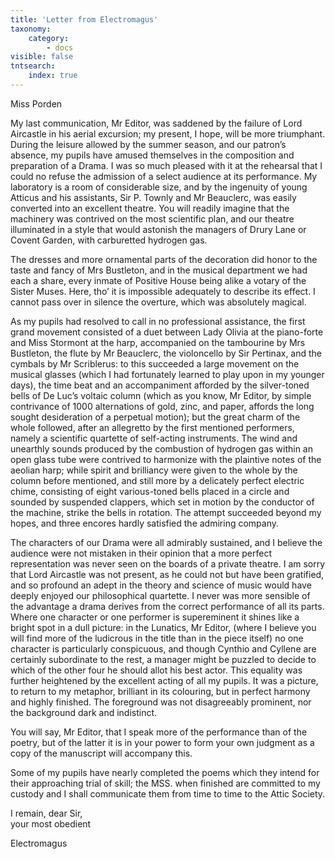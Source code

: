 ```yaml
---
title: 'Letter from Electromagus'
taxonomy:
    category:
        - docs
visible: false
tntsearch:
    index: true
---
```


<div class="author">Miss Porden</div>

My last communication, Mr Editor, was saddened by the failure of Lord Aircastle in his aerial excursion; my present, I hope, will be more triumphant. During the leisure allowed by the summer season, and our patron’s absence, my pupils have amused themselves in the composition and preparation of a Drama. I was so much pleased with it at the rehearsal that I could no refuse the admission of a select audience at its performance. My laboratory is a room of considerable size, and by the ingenuity of young Atticus and his assistants, Sir P. Townly and Mr Beauclerc, was easily converted into an excellent theatre. You will readily imagine that the machinery was contrived on the most scientific plan, and our theatre illuminated in a style that would astonish the managers of Drury Lane or Covent Garden, with carburetted hydrogen gas.

The dresses and more ornamental parts of the decoration did honor to the taste and fancy of Mrs Bustleton, and in the musical department we had each a share, every inmate of Positive House being alike a votary of the Sister Muses. Here, tho’ it is impossible adequately to describe its effect. I cannot pass over in silence the overture, which was absolutely magical.  

As my pupils had resolved to call in no professional assistance, the first grand movement consisted of a duet between Lady Olivia at the piano-forte and Miss Stormont at the harp, accompanied on the tambourine by Mrs Bustleton, the flute by Mr Beauclerc, the violoncello by Sir Pertinax, and the cymbals by Mr Scriblerus: to this succeeded a large movement on the musical glasses (which I had fortunately learned to play upon in my younger days), the time beat and an accompaniment afforded by the silver-toned bells of De Luc’s voltaic column (which as you know, Mr Editor, by simple contrivance of 1000 alternations of gold, zinc, and paper, affords the long sought desideration of a perpetual motion); but the great charm of the whole followed, after an allegretto by the first mentioned performers, namely a scientific quartette of self-acting instruments. The wind and unearthly sounds produced by the combustion of hydrogen gas within an open glass tube were contrived to harmonize with the plaintive notes of the aeolian harp; while spirit and brilliancy were given to the whole by the column before mentioned, and still more by a delicately perfect electric chime, consisting of eight various-toned bells placed in a circle and sounded by suspended clappers, which set in motion by the conductor of the machine, strike the bells in rotation. The attempt succeeded beyond my hopes, and three encores hardly satisfied the admiring company.

The characters of our Drama were all admirably sustained, and I believe the audience were not mistaken in their opinion that a more perfect representation was never seen on the boards of a private theatre. I am sorry that Lord Aircastle was not present, as he could not but have been gratified, and so profound an adept in the theory and science of music would have deeply enjoyed our philosophical quartette. I never was more sensible of the advantage a drama derives from the correct performance of all its parts. Where one character or one performer is supereminent it shines like a bright spot in a dull picture: in the Lunatics, Mr Editor, (where I believe you will find more of the ludicrous in the title than in the piece itself) no one character is particularly conspicuous, and though Cynthio and Cyllene are certainly subordinate to the rest, a manager might be puzzled to decide to which of the other four he should allot his best actor. This equality was further heightened by the excellent acting of all my pupils. It was a picture, to return to my metaphor, brilliant in its colouring, but in perfect harmony and highly finished. The foreground was not disagreeably prominent, nor the background dark and indistinct.  

You will say, Mr Editor, that I speak more of the performance than of the poetry, but of the latter it is in your power to form your own judgment as a copy of the manuscript will accompany this.  

Some of my pupils have nearly completed the poems which they intend for their approaching trial of skill; the MSS. when finished are committed to my custody and I shall communicate them from time to time to the Attic Society.

I remain, dear Sir,  
your most obedient  

Electromagus